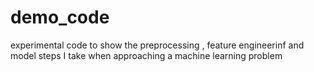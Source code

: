 # demo_code
experimental code to show the preprocessing , feature engineerinf and model steps I take when approaching a machine learning problem
